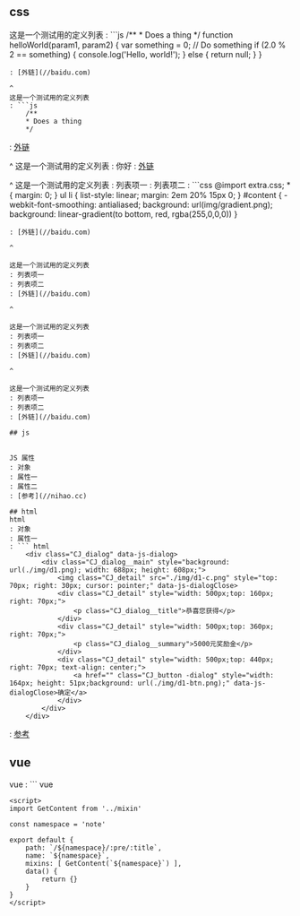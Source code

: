 ---
---
## css

这是一个测试用的定义列表
: ```js
    /**
    * Does a thing
    */
    function helloWorld(param1, param2) {
        var something = 0;
        // Do something
        if (2.0 % 2 == something) {
            console.log('Hello, world!');
        } else {
            return null;
        }
    }
```
: [外链](//baidu.com)

^
这是一个测试用的定义列表
: ```js
    /**
    * Does a thing
    */
```
: [外链](//baidu.com)

^
这是一个测试用的定义列表
: 你好
: [外链](//baidu.com)

^
这是一个测试用的定义列表
: 列表项一
: 列表项二
: ```css
    @import extra.css;
    * {
        margin: 0;
    }
    ul li {
        list-style: linear;
        margin: 2em 20% 15px 0;
    }
    #content {
        -webkit-font-smoothing: antialiased;
        background: url(img/gradient.png);
        background: linear-gradient(to bottom, red, rgba(255,0,0,0))
    }
```
: [外链](//baidu.com)

^

这是一个测试用的定义列表
: 列表项一
: 列表项二
: [外链](//baidu.com)

^

这是一个测试用的定义列表
: 列表项一
: 列表项二
: [外链](//baidu.com)

^

这是一个测试用的定义列表
: 列表项一
: 列表项二
: [外链](//baidu.com)

## js


JS 属性
: 对象
: 属性一
: 属性二
: [参考](//nihao.cc)

## html
html
: 对象
: 属性一
: ``` html
    <div class="CJ_dialog" data-js-dialog>
        <div class="CJ_dialog__main" style="background: url(./img/d1.png); width: 688px; height: 608px;">
            <img class="CJ_detail" src="./img/d1-c.png" style="top: 70px; right: 30px; cursor: pointer;" data-js-dialogClose>
            <div class="CJ_detail" style="width: 500px;top: 160px; right: 70px;">
                <p class="CJ_dialog__title">恭喜您获得</p>
            </div>
            <div class="CJ_detail" style="width: 500px;top: 360px; right: 70px;">
                <p class="CJ_dialog__summary">5000元奖励金</p>
            </div>
            <div class="CJ_detail" style="width: 500px;top: 440px; right: 70px; text-align: center;">
                <a href="" class="CJ_button -dialog" style="width: 164px; height: 51px;background: url(./img/d1-btn.png);" data-js-dialogClose>确定</a>
            </div>
        </div>
    </div>
```
: [参考](//nihao.cc)

## vue
vue
: ``` vue
    <template>
        <article class="content -note" v-html="content"></article>
    </template>

    <script>
    import GetContent from '../mixin'

    const namespace = 'note'

    export default {
        path: `/${namespace}/:pre/:title`,
        name: `${namespace}`,
        mixins: [ GetContent(`${namespace}`) ],
        data() {
            return {}
        }
    }
    </script>
```